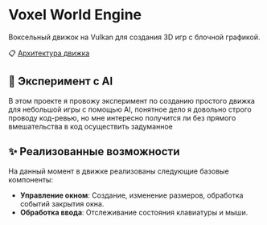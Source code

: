 # Voxel World Engine

Воксельный движок на Vulkan для создания 3D игр с блочной графикой.

📋 [Архитектура движка](ENGINE_ARCHITECTURE.md)

## 🧪 Эксперимент с AI

В этом проекте я провожу эксперимент по созданию простого движка для небольшой игры с помощью AI, понятное дело я довольно строго проводу код-ревью, но мне интересно получится ли без прямого вмешательства в код осуществить задуманное

## ✨ Реализованные возможности

На данный момент в движке реализованы следующие базовые компоненты:

- **Управление окном**: Создание, изменение размеров, обработка событий закрытия окна.
- **Обработка ввода**: Отслеживание состояния клавиатуры и мыши.
